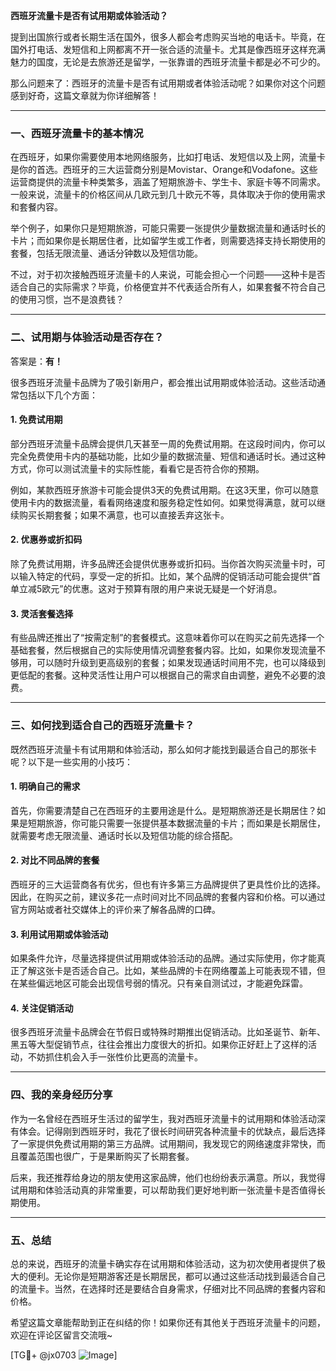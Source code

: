 **西班牙流量卡是否有试用期或体验活动？**

提到出国旅行或者长期生活在国外，很多人都会考虑购买当地的电话卡。毕竟，在国外打电话、发短信和上网都离不开一张合适的流量卡。尤其是像西班牙这样充满魅力的国度，无论是去旅游还是留学，一张靠谱的西班牙流量卡都是必不可少的。

那么问题来了：西班牙的流量卡是否有试用期或者体验活动呢？如果你对这个问题感到好奇，这篇文章就为你详细解答！

---

### 一、西班牙流量卡的基本情况

在西班牙，如果你需要使用本地网络服务，比如打电话、发短信以及上网，流量卡是你的首选。西班牙的三大运营商分别是Movistar、Orange和Vodafone。这些运营商提供的流量卡种类繁多，涵盖了短期旅游卡、学生卡、家庭卡等不同需求。一般来说，流量卡的价格区间从几欧元到几十欧元不等，具体取决于你的使用需求和套餐内容。

举个例子，如果你只是短期旅游，可能只需要一张提供少量数据流量和通话时长的卡片；而如果你是长期居住者，比如留学生或工作者，则需要选择支持长期使用的套餐，包括无限流量、通话分钟数以及短信功能。

不过，对于初次接触西班牙流量卡的人来说，可能会担心一个问题——这种卡是否适合自己的实际需求？毕竟，价格便宜并不代表适合所有人，如果套餐不符合自己的使用习惯，岂不是浪费钱？

---

### 二、试用期与体验活动是否存在？

答案是：**有！**

很多西班牙流量卡品牌为了吸引新用户，都会推出试用期或体验活动。这些活动通常包括以下几个方面：

#### 1. **免费试用期**
部分西班牙流量卡品牌会提供几天甚至一周的免费试用期。在这段时间内，你可以完全免费使用卡内的基础功能，比如少量的数据流量、短信和通话时长。通过这种方式，你可以测试流量卡的实际性能，看看它是否符合你的预期。

例如，某款西班牙旅游卡可能会提供3天的免费试用期。在这3天里，你可以随意使用卡内的数据流量，看看网络速度和服务稳定性如何。如果觉得满意，就可以继续购买长期套餐；如果不满意，也可以直接丢弃这张卡。

#### 2. **优惠券或折扣码**
除了免费试用期，许多品牌还会提供优惠券或折扣码。当你首次购买流量卡时，可以输入特定的代码，享受一定的折扣。比如，某个品牌的促销活动可能会提供“首单立减5欧元”的优惠。这对于预算有限的用户来说无疑是一个好消息。

#### 3. **灵活套餐选择**
有些品牌还推出了“按需定制”的套餐模式。这意味着你可以在购买之前先选择一个基础套餐，然后根据自己的实际使用情况调整套餐内容。比如，如果你发现流量不够用，可以随时升级到更高级别的套餐；如果发现通话时间用不完，也可以降级到更低配的套餐。这种灵活性让用户可以根据自己的需求自由调整，避免不必要的浪费。

---

### 三、如何找到适合自己的西班牙流量卡？

既然西班牙流量卡有试用期和体验活动，那么如何才能找到最适合自己的那张卡呢？以下是一些实用的小技巧：

#### 1. **明确自己的需求**
首先，你需要清楚自己在西班牙的主要用途是什么。是短期旅游还是长期居住？如果是短期旅游，你可能只需要一张提供基本数据流量的卡片；而如果是长期居住，就需要考虑无限流量、通话时长以及短信功能的综合搭配。

#### 2. **对比不同品牌的套餐**
西班牙的三大运营商各有优劣，但也有许多第三方品牌提供了更具性价比的选择。因此，在购买之前，建议多花一点时间对比不同品牌的套餐内容和价格。可以通过官方网站或者社交媒体上的评价来了解各品牌的口碑。

#### 3. **利用试用期或体验活动**
如果条件允许，尽量选择提供试用期或体验活动的品牌。通过实际使用，你才能真正了解这张卡是否适合自己。比如，某些品牌的卡在网络覆盖上可能表现不错，但在某些偏远地区可能会出现信号弱的情况。只有亲自测试过，才能避免踩雷。

#### 4. **关注促销活动**
很多西班牙流量卡品牌会在节假日或特殊时期推出促销活动。比如圣诞节、新年、黑五等大型促销节点，往往会推出力度很大的折扣。如果你正好赶上了这样的活动，不妨抓住机会入手一张性价比更高的流量卡。

---

### 四、我的亲身经历分享

作为一名曾经在西班牙生活过的留学生，我对西班牙流量卡的试用期和体验活动深有体会。记得刚到西班牙时，我花了很长时间研究各种流量卡的优缺点，最后选择了一家提供免费试用期的第三方品牌。试用期间，我发现它的网络速度非常快，而且覆盖范围也很广，于是果断购买了长期套餐。

后来，我还推荐给身边的朋友使用这家品牌，他们也纷纷表示满意。所以，我觉得试用期和体验活动真的非常重要，可以帮助我们更好地判断一张流量卡是否值得长期使用。

---

### 五、总结

总的来说，西班牙的流量卡确实存在试用期和体验活动，这为初次使用者提供了极大的便利。无论你是短期游客还是长期居民，都可以通过这些活动找到最适合自己的流量卡。当然，在选择时还是要结合自身需求，仔细对比不同品牌的套餐内容和价格。

希望这篇文章能帮助到正在纠结的你！如果你还有其他关于西班牙流量卡的问题，欢迎在评论区留言交流哦~

[TG💪+ @jx0703 ![Image](https://github.com/user-attachments/assets/dbca1d08-cadb-493c-b0ec-ad6f7a83f270)]